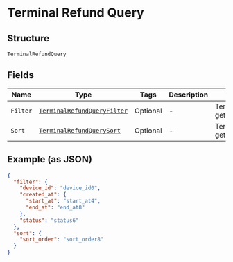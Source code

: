 
# Terminal Refund Query

## Structure

`TerminalRefundQuery`

## Fields

| Name | Type | Tags | Description | Getter |
|  --- | --- | --- | --- | --- |
| `Filter` | [`TerminalRefundQueryFilter`](/doc/models/terminal-refund-query-filter.md) | Optional | - | TerminalRefundQueryFilter getFilter() |
| `Sort` | [`TerminalRefundQuerySort`](/doc/models/terminal-refund-query-sort.md) | Optional | - | TerminalRefundQuerySort getSort() |

## Example (as JSON)

```json
{
  "filter": {
    "device_id": "device_id0",
    "created_at": {
      "start_at": "start_at4",
      "end_at": "end_at8"
    },
    "status": "status6"
  },
  "sort": {
    "sort_order": "sort_order8"
  }
}
```

